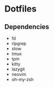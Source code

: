 # Dotfiles 

## Dependencies

* fd
* ripgrep
* stow
* tmux
* tpm
* kitty
* lazygit
* neovim
* oh-my-zsh
